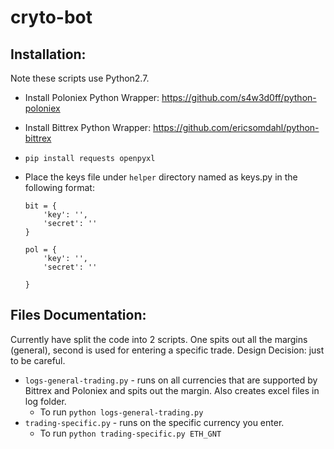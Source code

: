 # cryto-bot

## Installation:

Note these scripts use Python2.7. 

* Install Poloniex Python Wrapper: https://github.com/s4w3d0ff/python-poloniex
* Install Bittrex Python Wrapper: https://github.com/ericsomdahl/python-bittrex
* `pip install requests openpyxl`

* Place the keys file under `helper` directory named as keys.py in the following format:

  ```
  bit = {
      'key': '',
      'secret': ''
  }

  pol = {
      'key': '',
      'secret': ''

  }
  ```

## Files Documentation:

Currently have split the code into 2 scripts. One spits out all the margins (general), second is used for entering a specific trade. Design Decision: just to be careful. 

* `logs-general-trading.py` - runs on all currencies that are supported by Bittrex and Poloniex and spits out the margin. Also creates excel files in log folder. 
  * To run `python logs-general-trading.py`
* `trading-specific.py` - runs on the specific currency you enter.
  * To run `python trading-specific.py ETH_GNT`









